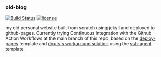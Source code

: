 ### old-blog

[![Build Status](https://github.com/deomorxsy/deomorxsy.github.io/actions/workflows/ci.yml/badge.svg)](https://github.com/deomorxsy/deomorxsy.github.io/actions/workflows/ci.yml)
[![license](http://img.shields.io/badge/license-GNU-blue.svg)](https://github.com/deomorxsy/deomorxsy.github.io/blob/main/LICENSE)

my old personal website built from scratch using jekyll and deployed to github-pages. Currently trying Continuous Integration with the Github Action Workflows at the main branch of this repo, based on the [deploy-pages](https://github.com/actions/deploy-pages) template and [doutv's workaround solution](https://gist.github.com/doutv/54098c2c283ed8141ba961c88a2d5bb0) using the [ssh-agent](https://github.com/marketplace/actions/webfactory-ssh-agent) template.
